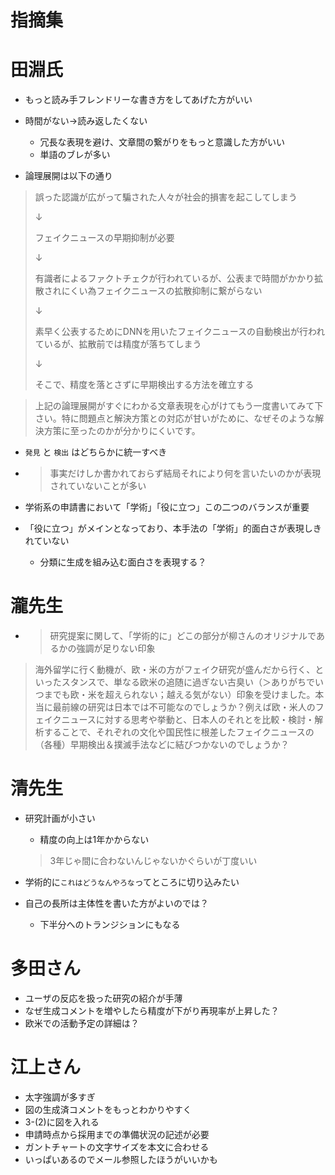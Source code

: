 # 指摘集

# 田淵氏
- もっと読み手フレンドリーな書き方をしてあげた方がいい
- 時間がない→読み返したくない
  - 冗長な表現を避け、文章間の繋がりをもっと意識した方がいい
  - 単語のブレが多い

- 論理展開は以下の通り

> 誤った認識が広がって騙された人々が社会的損害を起こしてしまう
>
>↓
>
>フェイクニュースの早期抑制が必要
>
>↓
>
>有識者によるファクトチェクが行われているが、公表まで時間がかかり拡散されにくい為フェイクニュースの拡散抑制に繋がらない
>
>↓
>
>素早く公表するためにDNNを用いたフェイクニュースの自動検出が行われているが、拡散前では精度が落ちてしまう
>
>↓
>
>そこで、精度を落とさずに早期検出する方法を確立する

>上記の論理展開がすぐにわかる文章表現を心がけてもう一度書いてみて下さい。特に問題点と解決方策との対応が甘いがために、なぜそのような解決方策に至ったのかが分かりにくいです。

- `発見` と `検出` はどちらかに統一すべき

- > 事実だけしか書かれておらず結局それにより何を言いたいのかが表現されていないことが多い

- 学術系の申請書において「学術」「役に立つ」この二つのバランスが重要
- 「役に立つ」がメインとなっており、本手法の「学術」的面白さが表現しきれていない
  - 分類に生成を組み込む面白さを表現する？


# 瀧先生
- > 研究提案に関して、「学術的に」どこの部分が柳さんのオリジナルであるかの強調が足りない印象

> 海外留学に行く動機が、欧・米の方がフェイク研究が盛んだから行く、といったスタンスで、単なる欧米の追随に過ぎない古臭い（＞ありがちでいつまでも欧・米を超えられない；越える気がない）印象を受けました。本当に最前線の研究は日本では不可能なのでしょうか？例えば欧・米人のフェイクニュースに対する思考や挙動と、日本人のそれとを比較・検討・解析することで、それぞれの文化や国民性に根差したフェイクニュースの（各種）早期検出＆撲滅手法などに結びつかないのでしょうか？

# 清先生
- 研究計画が小さい
  - 精度の向上は1年かからない
  > 3年じゃ間に合わないんじゃないかぐらいが丁度いい

- 学術的に`これはどうなんやろな`ってところに切り込みたい

- 自己の長所は主体性を書いた方がよいのでは？
  - 下半分へのトランジションにもなる

# 多田さん
- ユーザの反応を扱った研究の紹介が手薄
- なぜ生成コメントを増やしたら精度が下がり再現率が上昇した？
- 欧米での活動予定の詳細は？

# 江上さん
- 太字強調が多すぎ
- 図の生成済コメントをもっとわかりやすく
- 3-(2)に図を入れる
- 申請時点から採用までの準備状況の記述が必要
- ガントチャートの文字サイズを本文に合わせる
- いっぱいあるのでメール参照したほうがいいかも